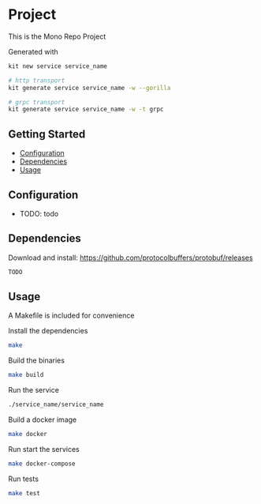 # Project

This is the Mono Repo Project

Generated with
```bash
kit new service service_name

# http transport
kit generate service service_name -w --gorilla

# grpc transport
kit generate service service_name -w -t grpc
```

## Getting Started

- [Configuration](#configuration)
- [Dependencies](#dependencies)
- [Usage](#usage)

## Configuration

- TODO: todo

## Dependencies

Download and install: https://github.com/protocolbuffers/protobuf/releases
```bash
TODO
```

## Usage

A Makefile is included for convenience

Install the dependencies
```bash
make
```

Build the binaries
```bash
make build
```

Run the service
```bash
./service_name/service_name
```

Build a docker image
```bash
make docker
```

Run start the services
```bash
make docker-compose
```

Run tests
```bash
make test
```